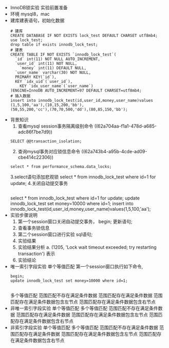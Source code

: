 - InnoDB锁实验
  实验前置准备
- 环境
  mysql8，mac
- 建库建表语句，初始化数据
  ```
  # 建库
  CREATE DATABASE IF NOT EXISTS lock_test DEFAULT CHARSET utf8mb4;
  use lock_test;
  drop table if exists innodb_lock_test;
  # 建表
  CREATE TABLE IF NOT EXISTS `innodb_lock_test`(
  	`id` int(11) NOT NULL AUTO_INCREMENT, 
  	`user_id` int(11) NOT NULL, 
      `money` int(11) DEFAULT NULL, 
  	`user_name` varchar(30) NOT NULL, 
  	PRIMARY KEY(`id`), 
  	KEY `idx_uid`(`user_id`),
      KEY `idx_user_name`(`user_name`)
  )ENGINE=InnoDB AUTO_INCREMENT=97 DEFAULT CHARSET=utf8mb4;
  # 插入数据
  insert into innodb_lock_test(id,user_id,money,user_name)values
  (1,5,100,'aa'),(10,15,200,'bb'),
  (50,55,200,'cc'),(70,70,500,'dd'),(80,85,150,'bb');
  ```
- 背景知识
  1. 查看mysql session事务隔离级别命令
   ((62a704aa-f1a1-478d-a685-adc86f7be7d9))
  ```
  SELECT @@transaction_isolation;
  ```
  2. 查询mysql事务对应锁信息命令
  ((62a743b4-a95b-4cde-ad09-cbe414c22306)) 
  ```
  select * from performance_schema.data_locks;
  ```
  3.select语句添加悲观锁
  select * from innodb_lock_test where id=1 for update;
  4.关闭自动提交事务
  ```
  
  ```
  select * from innodb_lock_test where id=1 for update;
  update innodb_lock_test set money=10000 where id=1;
  insert into innodb_lock_test(id,user_id,money,user_name)values(1,5,100,'aa');
- 实验步骤说明
  1. 第一个session窗口关闭自动提交事务，
  begin;
  更新语句;
  2. 查看事务锁信息
  10. 第二个session窗口进行实验
  sql语句;
  11. 实验结果
  12. 实验结果分析
  a. (1205, 'Lock wait timeout exceeded; try restarting transaction') 表示
  13. 实验结论
- 唯一索引字段实验
  单个等值匹配
  第一个session窗口执行如下命令,
  ```
  begin;
  update innodb_lock_test set money=10000 where id=1;
  ```
  ```
  
  ```
  多个等值匹配
  范围匹配不存在满足条件数据
  范围匹配存在满足条件数据
  范围匹配存在满足条件数据包含左节点
  范围匹配存在满足条件数据包含右节点
- 非唯一索引字段实验
  单个等值匹配
  多个等值匹配
  范围匹配不存在满足条件数据
  范围匹配存在满足条件数据
  范围匹配存在满足条件数据包含左节点
  范围匹配存在满足条件数据包含右节点
- 非索引字段实验
  单个等值匹配
  多个等值匹配
  范围匹配不存在满足条件数据
  范围匹配存在满足条件数据
  范围匹配存在满足条件数据包含左节点
  范围匹配存在满足条件数据包含右节点